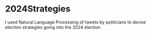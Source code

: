 # 2024Strategies

I used Natural Language Processing of tweets by politicians to devise election strategies going into the 2024 election
